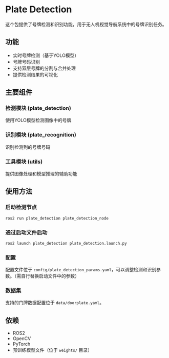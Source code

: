 # Plate Detection

这个包提供了号牌检测和识别功能，用于无人机视觉导航系统中的号牌识别任务。

## 功能
- 实时号牌检测（基于YOLO模型）
- 号牌号码识别
- 支持双层号牌的分割与合并处理
- 提供检测结果的可视化

## 主要组件

### 检测模块 (plate_detection)
使用YOLO模型检测图像中的号牌

### 识别模块 (plate_recognition)
识别检测到的号牌号码

### 工具模块 (utils)
提供图像处理和模型推理的辅助功能

## 使用方法

### 启动检测节点
```bash
ros2 run plate_detection plate_detection_node
```

### 通过启动文件启动
```bash
ros2 launch plate_detection plate_detection.launch.py
```

### 配置
配置文件位于 `config/plate_detection_params.yaml`，可以调整检测和识别参数。（需自行替换启动文件中的参数）

### 数据集
支持的门牌数据配置位于 `data/doorplate.yaml`。

## 依赖
- ROS2
- OpenCV
- PyTorch
- 预训练模型文件（位于 `weights/` 目录）